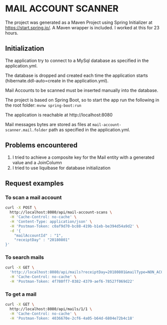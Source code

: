 # MAIL ACCOUNT SCANNER
The project was generated as a Maven Project using Spring Initializer at https://start.spring.io/.
A Maven wrapper is included. I worked at this for 23 hours.
## Initialization
The application try to connect to a MySql database as specified in the application.yml.

The database is dropped and created each time the application starts (hibernate.ddl-auto=create in the application.yml).  

Mail Accounts to be scanned must be inserted manually into the database.

The project is based on Spring Boot, so to start the app run the following in the root folder:
`mvnw spring-boot:run`

The application is reachable at http://localhost:8080

Mail messages bytes are stored as files at `mail-account-scanner.mail.folder` path as specified in the application.yml.


## Problems encountered
1. I tried to achieve a composite key for the Mail entity with a generated value and a JoinColumn
2. I tried to use liquibase for database initialization

## Request examples

### To scan a mail account
```bash
curl -X POST \
  http://localhost:8080/api/mail-account-scans \
  -H 'Cache-Control: no-cache' \
  -H 'Content-Type: application/json' \
  -H 'Postman-Token: c0af9d70-bc88-419b-b1eb-be394d54a9d2' \
  -d '{
	"mailAccountId" : "1",
	"receiptDay" : "20180801"
}'
```
### To search mails
```bash
curl -X GET \
  'http://localhost:8080/api/mails?receiptDay=20180801&mailType=NON_ACCETTAZIONE' \
  -H 'Cache-Control: no-cache' \
  -H 'Postman-Token: 4f780ff7-0382-4379-aef6-78527f069d22'
```
### To get a mail
```bash
curl -X GET \
  http://localhost:8080/api/mails/1/1 \
  -H 'Cache-Control: no-cache' \
  -H 'Postman-Token: 4036670e-2cf6-4a05-b64d-6804e72b4c18'
```    